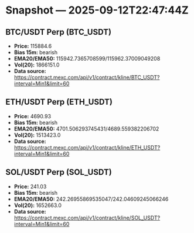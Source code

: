 # Snapshot — 2025-09-12T22:47:44Z

## BTC/USDT Perp (BTC_USDT)
- **Price:** 115884.6
- **Bias 15m:** bearish
- **EMA20/EMA50:** 115942.7365708599/115962.37009049208
- **Vol(20):** 1866151.0
- **Data source:** https://contract.mexc.com/api/v1/contract/kline/BTC_USDT?interval=Min1&limit=60

## ETH/USDT Perp (ETH_USDT)
- **Price:** 4690.93
- **Bias 15m:** bearish
- **EMA20/EMA50:** 4701.506293745431/4689.559382206702
- **Vol(20):** 1513423.0
- **Data source:** https://contract.mexc.com/api/v1/contract/kline/ETH_USDT?interval=Min1&limit=60

## SOL/USDT Perp (SOL_USDT)
- **Price:** 241.03
- **Bias 15m:** bearish
- **EMA20/EMA50:** 242.26955869535047/242.04609245066246
- **Vol(20):** 1652663.0
- **Data source:** https://contract.mexc.com/api/v1/contract/kline/SOL_USDT?interval=Min1&limit=60
